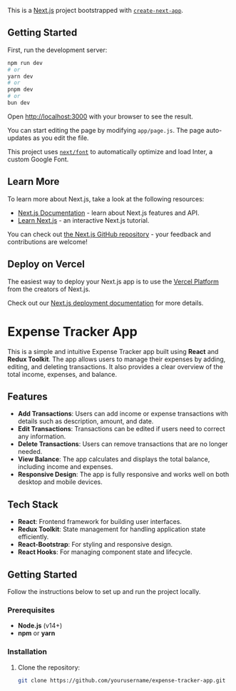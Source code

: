












This is a [Next.js](https://nextjs.org/) project bootstrapped with [`create-next-app`](https://github.com/vercel/next.js/tree/canary/packages/create-next-app).

## Getting Started

First, run the development server:

```bash
npm run dev
# or
yarn dev
# or
pnpm dev
# or
bun dev
```

Open [http://localhost:3000](http://localhost:3000) with your browser to see the result.

You can start editing the page by modifying `app/page.js`. The page auto-updates as you edit the file.

This project uses [`next/font`](https://nextjs.org/docs/basic-features/font-optimization) to automatically optimize and load Inter, a custom Google Font.

## Learn More

To learn more about Next.js, take a look at the following resources:

- [Next.js Documentation](https://nextjs.org/docs) - learn about Next.js features and API.
- [Learn Next.js](https://nextjs.org/learn) - an interactive Next.js tutorial.

You can check out [the Next.js GitHub repository](https://github.com/vercel/next.js/) - your feedback and contributions are welcome!

## Deploy on Vercel

The easiest way to deploy your Next.js app is to use the [Vercel Platform](https://vercel.com/new?utm_medium=default-template&filter=next.js&utm_source=create-next-app&utm_campaign=create-next-app-readme) from the creators of Next.js.

Check out our [Next.js deployment documentation](https://nextjs.org/docs/deployment) for more details.


# Expense Tracker App

This is a simple and intuitive Expense Tracker app built using **React** and **Redux Toolkit**. The app allows users to manage their expenses by adding, editing, and deleting transactions. It also provides a clear overview of the total income, expenses, and balance.

## Features

- **Add Transactions**: Users can add income or expense transactions with details such as description, amount, and date.
- **Edit Transactions**: Transactions can be edited if users need to correct any information.
- **Delete Transactions**: Users can remove transactions that are no longer needed.
- **View Balance**: The app calculates and displays the total balance, including income and expenses.
- **Responsive Design**: The app is fully responsive and works well on both desktop and mobile devices.

## Tech Stack

- **React**: Frontend framework for building user interfaces.
- **Redux Toolkit**: State management for handling application state efficiently.
- **React-Bootstrap**: For styling and responsive design.
- **React Hooks**: For managing component state and lifecycle.

## Getting Started

Follow the instructions below to set up and run the project locally.

### Prerequisites

- **Node.js** (v14+)
- **npm** or **yarn**

### Installation

1. Clone the repository:

   ```bash
   git clone https://github.com/yourusername/expense-tracker-app.git





